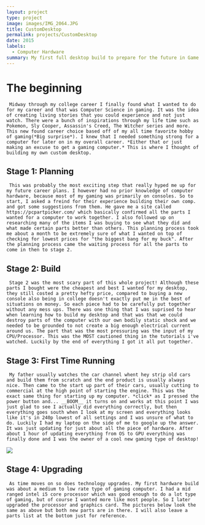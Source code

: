 ```yaml
---
layout: project
type: project
image: images/IMG_2064.JPG
title: CustomDesktop
permalink: projects/CustomDesktop
date: 2015
labels:
  - Computer Hardware
summary: My first full desktop build to prepare for the future in Game Development and PC gaming.
---
```

# The beginning
     Midway through my college career I finally found what I wanted to do for my career and that was Computer Science in gaming. It was the idea of creating living stories that you could experience and not just watch. There were a bunch of inspirations through my life time such as Pokemon, Sly Cooper, Assassin's Creed, The Witcher series and more. This new found career choice based off of my all time favorite hobby of gaming(*Big surprise*). I knew that I needed something strong for a computer for later on in my overall career. *Either that or just making an excuse to get a gaming computer.* This is where I thought of building my own custom desktop.
     
## Stage 1: Planning
     This was probably the most exciting step that really hyped me up for my future career plans. I however had no prior knowledge of computer hardware, because most of my gaming was primarily on consoles. So to start, I asked a freind for their experience building their own comp. and got some suggestions from them. He gave me a site called https://pcpartpicker.com/ which basically confirmed all the parts I wanted for a computer to work together. I also followed up on researching many of the items I was buying to see what they did and what made certain parts better than others. This planning process took me about a month to be extremely sure of what I wanted on top of checking for lowest prices for "the biggest bang for my buck". After the planning process came the waiting process for all the parts to come in then to stage 2.
     
## Stage 2: Build
     Stage 2 was the most scary part of this whole project! Although these parts I bought were the cheapest and best I wanted for my desktop, they still costed a pretty hefty price, compared to buying a new console also being in college doesn't exactly put me in the best of situations on money. So each piece had to be carefully put together without any mess ups. There was one thing that I was suprised to hear when learning how to build my desktop and that was that we could destroy parts of the computer with our own bodily static shock and we needed to be grounded to not create a big enough electrical current around us. The part that was the most pressuring was the input of my CPU/Processor. This was the MOST cautioned thing in the tutorials i've watched. Luckily by the end of everything I got it all put together. 
     
## Stage 3: First Time Running
     My father usually watches the car channel whent hey strip old cars and build them from scratch and the end product is usually always nice. Then came to the start up part of their cars, usually cutting to commercial at the high point of starting the engine. This was the exact same thing for starting up my computer. *click* as I pressed the power button and... __BOOM__ it turns on and works at this point I was just glad to see I actually did everything correctly, but then everything goes south when I look at my screen and everything looks like it's in 240p lowest of all settings and I was unsure of what to do. Luckily I had my laptop on the side of me to google up the answer. It was just updating for just about all the piece of hardware. After about 1 hour of updating everything from OS to GPU everything was finally done and I was the owner of a cool new gaming type of desktop!
     
<img class="ui medium middle floated image" src="{{ site.baseurl }}/images/IMG_2065.JPG">

## Stage 4: Upgrading
     As time moves on so does technology upgrades. My first hardware build was about a medium to low rate type of gaming computer. I had a mid ranged intel i5 core processor which was good enough to do a lot type of gaming, but of course I wanted more like most people. So I later upgraded the processor and graphics card. The pictures below look the same as above but both new parts are in there. I will also leave a parts list at the bottom just for reference.


     
